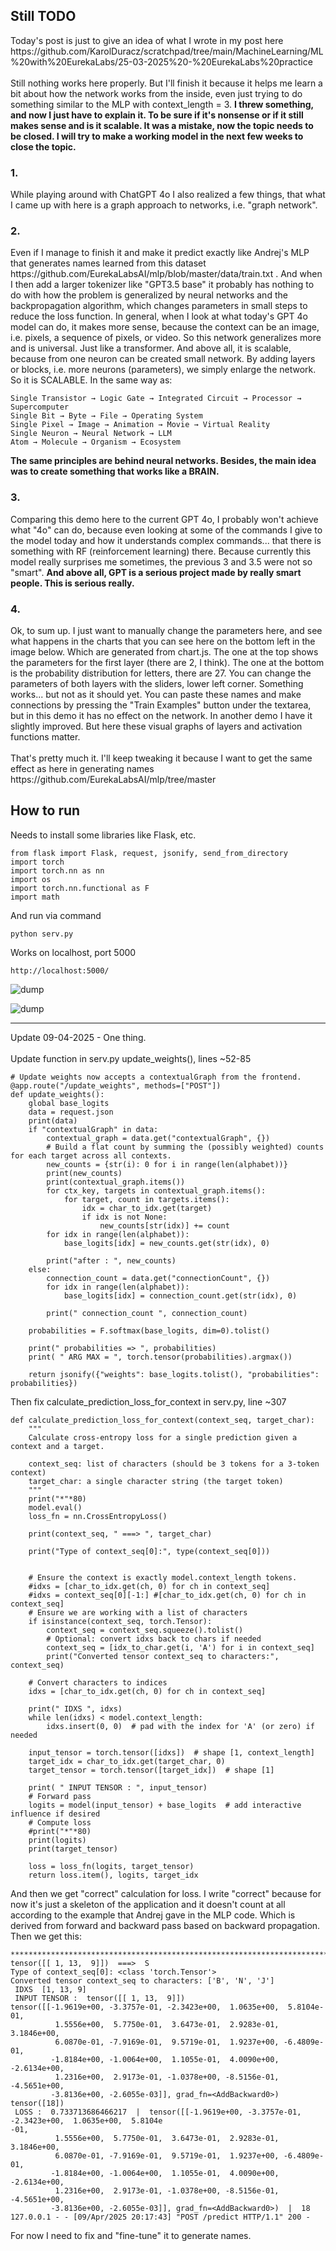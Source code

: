 <h2>Still TODO</h2>
Today's post is just to give an idea of ​​what I wrote in my post here
https://github.com/KarolDuracz/scratchpad/tree/main/MachineLearning/ML%20with%20EurekaLabs/25-03-2025%20-%20EurekaLabs%20practice
<br /><br />
Still nothing works here properly. But I'll finish it because it helps me learn a bit about how the network works from the inside, even just trying to do something similar to the MLP with context_length = 3. <b>I threw something, and now I just have to explain it. To be sure if it's nonsense or if it still makes sense and is it scalable. It was a mistake, now the topic needs to be closed. I will try to make a working model in the next few weeks to close the topic. </b> 
<h3>1.</h3> While playing around with ChatGPT 4o I also realized a few things, that what I came up with here is a graph approach to networks, i.e. "graph network".
<h3>2.</h3> Even if I manage to finish it and make it predict exactly like Andrej's MLP that generates names learned from this dataset  https://github.com/EurekaLabsAI/mlp/blob/master/data/train.txt . And when I then add a larger tokenizer like "GPT3.5 base" it probably has nothing to do with how the problem is generalized by neural networks and the backpropagation algorithm, which changes parameters in small steps to reduce the loss function. In general, when I look at what today's GPT 4o model can do, it makes more sense, because the context can be an image, i.e. pixels, a sequence of pixels, or video. So this network generalizes more and is universal. Just like a transformer. And above all, it is scalable, because from one neuron can be created small network. By adding layers or blocks, i.e. more neurons (parameters), we simply enlarge the network. So it is SCALABLE. In the same way as:

```
Single Transistor → Logic Gate → Integrated Circuit → Processor → Supercomputer
Single Bit → Byte → File → Operating System
Single Pixel → Image → Animation → Movie → Virtual Reality
Single Neuron → Neural Network → LLM
Atom → Molecule → Organism → Ecosystem
```

<b>The same principles are behind neural networks. Besides, the main idea was to create something that works like a BRAIN.</b>

<h3>3.</h3> Comparing this demo here to the current GPT 4o, I probably won't achieve what "4o" can do, because even looking at some of the commands I give to the model today and how it understands complex commands...  that there is something with RF (reinforcement learning) there. Because currently this model really surprises me sometimes, the previous 3 and 3.5 were not so "smart". <b>And above all, GPT is a serious project made by really smart people. This is serious really.</b></b>
<h3>4.</h3> Ok, to sum up. I just want to manually change the parameters here, and see what happens in the charts that you can see here on the bottom left in the image below. Which are generated from chart.js. The one at the top shows the parameters for the first layer (there are 2, I think). The one at the bottom is the probability distribution for letters, there are 27. You can change the parameters of both layers with the sliders, lower left corner. Something works... but not as it should yet. You can paste these names and make connections by pressing the "Train Examples" button under the textarea, but in this demo it has no effect on the network. In another demo I have it slightly improved. But here these visual graphs of layers and activation functions matter.
<br /><br />
That's pretty much it. I'll keep tweaking it because I want to get the same effect as here in generating names https://github.com/EurekaLabsAI/mlp/tree/master
<h2>How to run</h2>

Needs to install some libraries like Flask, etc.

```
from flask import Flask, request, jsonify, send_from_directory
import torch
import torch.nn as nn
import os
import torch.nn.functional as F
import math
```

And run via command

```
python serv.py
```

Works on localhost, port 5000

```
http://localhost:5000/
```

![dump](https://github.com/KarolDuracz/scratchpad/blob/main/MachineLearning/ML%20with%20EurekaLabs/08-04-2025%20-%20EurekaLabs%20practice%20-%20update%20for%2025-03-2025%20demo/152%20-%2008-04-2025%20-%20i%20to%20ma%20juz%20sens.png?raw=true)

![dump](https://github.com/KarolDuracz/scratchpad/blob/main/MachineLearning/ML%20with%20EurekaLabs/08-04-2025%20-%20EurekaLabs%20practice%20-%20update%20for%2025-03-2025%20demo/153%20-%2008-04-2025%20-%20cd.png?raw=true)

<hr>
Update 09-04-2025 - One thing.
<br /><br />
Update function in serv.py update_weights(), lines ~52-85

```
# Update weights now accepts a contextualGraph from the frontend.
@app.route("/update_weights", methods=["POST"])
def update_weights():
    global base_logits
    data = request.json
    print(data)
    if "contextualGraph" in data:
        contextual_graph = data.get("contextualGraph", {})
        # Build a flat count by summing the (possibly weighted) counts for each target across all contexts.
        new_counts = {str(i): 0 for i in range(len(alphabet))}
        print(new_counts)
        print(contextual_graph.items())
        for ctx_key, targets in contextual_graph.items():
            for target, count in targets.items():
                idx = char_to_idx.get(target)
                if idx is not None:
                    new_counts[str(idx)] += count
        for idx in range(len(alphabet)):
            base_logits[idx] = new_counts.get(str(idx), 0)
            
        print("after : ", new_counts)
    else:
        connection_count = data.get("connectionCount", {})
        for idx in range(len(alphabet)):
            base_logits[idx] = connection_count.get(str(idx), 0)
        
        print(" connection_count ", connection_count)
        
    probabilities = F.softmax(base_logits, dim=0).tolist()
    
    print(" probabilities => ", probabilities)
    print( " ARG MAX = ", torch.tensor(probabilities).argmax())
    
    return jsonify({"weights": base_logits.tolist(), "probabilities": probabilities})
```

Then fix calculate_prediction_loss_for_context in serv.py, line ~307

```
def calculate_prediction_loss_for_context(context_seq, target_char):
    """
    Calculate cross-entropy loss for a single prediction given a context and a target.
    
    context_seq: list of characters (should be 3 tokens for a 3-token context)
    target_char: a single character string (the target token)
    """
    print("*"*80)
    model.eval()
    loss_fn = nn.CrossEntropyLoss()
    
    print(context_seq, " ===> ", target_char)
    
    print("Type of context_seq[0]:", type(context_seq[0]))

    
    # Ensure the context is exactly model.context_length tokens.
    #idxs = [char_to_idx.get(ch, 0) for ch in context_seq]
    #idxs = context_seq[0][-1:] #[char_to_idx.get(ch, 0) for ch in context_seq]
    # Ensure we are working with a list of characters
    if isinstance(context_seq, torch.Tensor):
        context_seq = context_seq.squeeze().tolist()
        # Optional: convert idxs back to chars if needed
        context_seq = [idx_to_char.get(i, 'A') for i in context_seq]
        print("Converted tensor context_seq to characters:", context_seq)

    # Convert characters to indices
    idxs = [char_to_idx.get(ch, 0) for ch in context_seq]
    
    print(" IDXS ", idxs)
    while len(idxs) < model.context_length:
        idxs.insert(0, 0)  # pad with the index for 'A' (or zero) if needed
        
    input_tensor = torch.tensor([idxs])  # shape [1, context_length]
    target_idx = char_to_idx.get(target_char, 0)
    target_tensor = torch.tensor([target_idx])  # shape [1]
    
    print( " INPUT TENSOR : ", input_tensor)
    # Forward pass
    logits = model(input_tensor) + base_logits  # add interactive influence if desired
    # Compute loss
    #print("*"*80)
    print(logits)
    print(target_tensor)
    
    loss = loss_fn(logits, target_tensor)
    return loss.item(), logits, target_idx
```

And then we get "correct" calculation for loss. I write "correct" because for now it's just a skeleton of the application and it doesn't count at all according to the example that Andrej gave in the MLP code. Which is derived from forward and backward pass based on backward propagation. Then we get this:

```
********************************************************************************
tensor([[ 1, 13,  9]])  ===>  S
Type of context_seq[0]: <class 'torch.Tensor'>
Converted tensor context_seq to characters: ['B', 'N', 'J']
 IDXS  [1, 13, 9]
 INPUT TENSOR :  tensor([[ 1, 13,  9]])
tensor([[-1.9619e+00, -3.3757e-01, -2.3423e+00,  1.0635e+00,  5.8104e-01,
          1.5556e+00,  5.7750e-01,  3.6473e-01,  2.9283e-01,  3.1846e+00,
          6.0870e-01, -7.9169e-01,  9.5719e-01,  1.9237e+00, -6.4809e-01,
         -1.8184e+00, -1.0064e+00,  1.1055e-01,  4.0090e+00, -2.6134e+00,
          1.2316e+00,  2.9173e-01, -1.0378e+00, -8.5156e-01, -4.5651e+00,
         -3.8136e+00, -2.6055e-03]], grad_fn=<AddBackward0>)
tensor([18])
 LOSS :  0.733713686466217  |  tensor([[-1.9619e+00, -3.3757e-01, -2.3423e+00,  1.0635e+00,  5.8104e
-01,
          1.5556e+00,  5.7750e-01,  3.6473e-01,  2.9283e-01,  3.1846e+00,
          6.0870e-01, -7.9169e-01,  9.5719e-01,  1.9237e+00, -6.4809e-01,
         -1.8184e+00, -1.0064e+00,  1.1055e-01,  4.0090e+00, -2.6134e+00,
          1.2316e+00,  2.9173e-01, -1.0378e+00, -8.5156e-01, -4.5651e+00,
         -3.8136e+00, -2.6055e-03]], grad_fn=<AddBackward0>)  |  18
127.0.0.1 - - [09/Apr/2025 20:17:43] "POST /predict HTTP/1.1" 200 -
```

For now I need to fix and "fine-tune" it to generate names.
